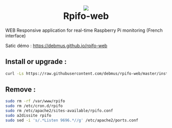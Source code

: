 <h1 align="center">
	<img src="https://debmus.github.io/rpifo-web/img/favicon.png"> 
    <br>
    Rpifo-web
</h1>

WEB Responsive application for real-time Raspberry Pi monitoring (French interface)

Satic démo :
https://debmus.github.io/rpifo-web

## Install or upgrade :
```bash
curl -Ls https://raw.githubusercontent.com/debmus/rpifo-web/master/install.sh| sudo bash
```

## Remove :
```bash
sudo rm -rf /var/www/rpifo
sudo rm /etc/cron.d/rpifo
sudo rm /etc/apache2/sites-available/rpifo.conf
sudo a2dissite rpifo
sudo sed -i 's/.*Listen 9696.*//g' /etc/apache2/ports.conf
```